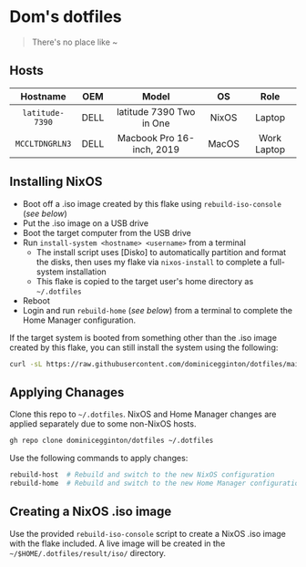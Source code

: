 # Dom's dotfiles

> There's no place like ~

## Hosts

|    Hostname     | OEM  |           Model           |  OS   |    Role     |
| :-------------: | :--: | :-----------------------: | :---: | :---------: |
| `latitude-7390` | DELL | latitude 7390 Two in One  | NixOS |   Laptop    |
| `MCCLTDNGRLN3`  | DELL | Macbook Pro 16-inch, 2019 | MacOS | Work Laptop |

## Installing NixOS

- Boot off a .iso image created by this flake using `rebuild-iso-console` (*see below*)
- Put the .iso image on a USB drive
- Boot the target computer from the USB drive
- Run `install-system <hostname> <username>` from a terminal
  - The install script uses [Disko] to automatically partition and format the disks, then uses my flake via `nixos-install` to complete a full-system installation
  - This flake is copied to the target user's home directory as `~/.dotfiles`
- Reboot
- Login and run `rebuild-home` (*see below*) from a terminal to complete the Home Manager configuration.

If the target system is booted from something other than the .iso image created by this flake, you can still install the system using the following:

```bash
curl -sL https://raw.githubusercontent.com/dominicegginton/dotfiles/main/scripts/install.sh | bash -s <hostname> <username>
```

## Applying Chanages

Clone this repo to `~/.dotfiles`. NixOS and Home Manager changes are applied separately due to some non-NixOS hosts.

```sh
gh repo clone dominicegginton/dotfiles ~/.dotfiles
```

Use the following commands to apply changes:

```sh
rebuild-host  # Rebuild and switch to the new NixOS configuration
rebuild-home  # Rebuild and switch to the new Home Manager configuration
```

## Creating a NixOS .iso image

Use the provided `rebuild-iso-console` script to create a NixOS .iso image with the flake included. A live image will be created in the `~/$HOME/.dotfiles/result/iso/` directory.
